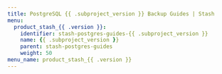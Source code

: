 ```yaml
---
title: PostgreSQL {{ .subproject_version }} Backup Guides | Stash
menu:
  product_stash_{{ .version }}:
    identifier: stash-postgres-guides-{{ .subproject_version }}
    name: {{ .subproject_version }}
    parent: stash-postgres-guides
    weight: 50
menu_name: product_stash_{{ .version }}
---
```

